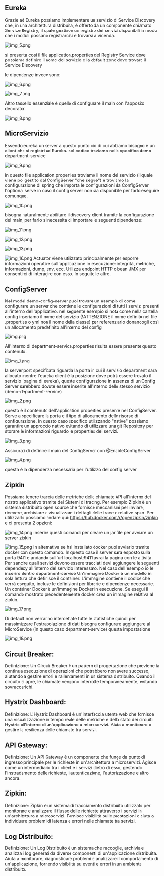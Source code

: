 
Eureka
-
Grazie ad Eureka possiamo implementare un servizio di Service Discovery che, in una architettura distribuita, è offerto da un componente chiamato Service Registry, il quale gestisce un registro dei servizi disponibili in modo che i moduli possano registrarcisi e trovarsi a vicenda.

![img_5.png](img_5.png)

si presenta cosi il file application.properties del Registry Service dove possiamo definire il nome del servizio e la default zone dove trovare il Service Discovery

le dipendenze invece sono:


![img_6.png](img_6.png)

![img_7.png](img_7.png)

Altro tassello essenziale è quello di configurare il main con l'apposito decorator.

![img_8.png](img_8.png)

MicroServizio
-
Essendo eureka un server a questo punto ciò di cui abbiamo bisogno è un client che si registri ad Eureka.
nel codice troviamo nello specifico demo-department-service 

![img_9.png](img_9.png)

in questo file application.properties troviamo il nome del servizio (il quale viene poi gestito dal ConfigServer "che segue") e troviamo la configurazione di spring che importa le configurazioni da ConfigServer l'optional serve in caso il config server non sia disponibile per farlo eseguire comunque.

![img_10.png](img_10.png)

bisogna naturalmente abilitare il discovery client tramite la configurazione del main, per farlo si necessita di importare le seguenti dipendenze:

![img_11.png](img_11.png)

![img_12.png](img_12.png)

![img_13.png](img_13.png)

![img_16.png](img_16.png)
Actuator viene utilizzato principalmente per esporre informazioni operative sull'applicazione in esecuzione: integrità, metriche, informazioni, dump, env, ecc. Utilizza endpoint HTTP o bean JMX per consentirci di interagire con esso. In seguito le altre.


ConfigServer
-
Nel model demo-config-server puoi trovare un esempio di come configurare un server che contiene le configurazioni di tutti i servizi presenti all'interno dell'applicativo.
nel seguente esempio si nota come nella cartella config inseriamo il nome del servizio (!ATTENZIONE il nome definito nel file .properties o yml non il nome della classe) per referenziarlo donandogli così un allocamento predefinito all'interno del config


![img.png](img.png)

All'interno di department-service.properties risulta essere presente questo contenuto.

![img_1.png](img_1.png)

la server.port specificata riguarda la porta in cui il servizio department sara allocato mentre l'eureka client è la posizione dove potrà essere trovato il servizio (pagina di eureka), queste configurazione in assenza di un Config Server sarebbero dovute essere inserite all'interno dello stesso servizio (demo-department-service)

![img_2.png](img_2.png)

questo è il contenuto dell'application.properties presente nel ConfigServer. Serve a specificare la porta e il tipo di allocamento delle risorse di configurazione. In questo caso specifico utilizzando "native" possiamo garantire un approccio nativo evitando di utilizzare una git Repository per storare le informazioni riguardo le properties dei servizi.

![img_3.png](img_3.png)

Assicurati di definire il main del ConfigServer con @EnableConfigServer

![img_4.png](img_4.png)

questa è la dipendenza necessaria per l'utilizzo del config server

Zipkin
-
Possiamo tenere traccia delle metriche delle chiamate API all'interno del nostro applicativo tramite dei Sistemi di tracing. Per esempio Zipkin è un sistema distribuito open source che fornisce meccanismi per inviare, ricevere, archiviare e visualizzare i dettagli delle trace e relative span.
Per utilizzarlo possiamo andare qui: https://hub.docker.com/r/openzipkin/zipkin e ci presenta 2 opzioni:

![img_14.png](img_14.png)
inserire questi comandi per creare un jar file per avviare un server zipkin

![img_15.png](img_15.png)
In alternativa se hai installato docker puoi avviarlo tramite docker con questo comando. In questo caso il server sara esposto sulla porta 9411 e andando sull'url localhost:9411 avrai la pagina con le attività.
Per sancire quali servizi devono essere tracciati devi aggiungere le seguenti dependecy all'interno del servizio interessato. Nel caso dell'esempio io le inserirò dentro department-service
Un'immagine Docker è un modello in sola lettura che definisce il container. L'immagine contiene il codice che verrà eseguito, incluse le definizioni per librerie e dipendenze necessarie. Un container Docker è un'immagine Docker in esecuzione.
Se esegui il comando mostrato precedentemente docker crea un immagine relativa al zipkin.


![img_17.png](img_17.png)

Di default non verranno intercettate tutte le statistiche quindi per massimizzare l'estrapolazione di dati bisogna configurare aggiungere al MicroService (in questo caso department-service) questa impostazione

![img_18.png](img_18.png)


Circuit Breaker:
-

Definizione: Un Circuit Breaker è un pattern di progettazione che previene la continua esecuzione di operazioni che potrebbero non avere successo, aiutando a gestire errori e rallentamenti in un sistema distribuito. Quando il circuito si apre, le chiamate vengono interrotte temporaneamente, evitando sovraccarichi.


Hystrix Dashboard:
-
Definizione: L'Hystrix Dashboard è un'interfaccia utente web che fornisce una visualizzazione in tempo reale delle metriche e dello stato dei circuiti Hystrix all'interno di un'applicazione a microservizi. Aiuta a monitorare e gestire la resilienza delle chiamate tra servizi.


API Gateway:
-
Definizione: Un API Gateway è un componente che funge da punto di ingresso principale per le richieste in un'architettura a microservizi. Agisce come un intermediario tra i client e i servizi dietro di esso, gestendo l'instradamento delle richieste, l'autenticazione, l'autorizzazione e altro ancora.


Zipkin:
-
Definizione: Zipkin è un sistema di tracciamento distribuito utilizzato per monitorare e analizzare il flusso delle richieste attraverso i servizi in un'architettura a microservizi. Fornisce visibilità sulle prestazioni e aiuta a individuare problemi di latenza e errori nelle chiamate tra servizi.


Log Distribuito:
-
Definizione: Un Log Distribuito è un sistema che raccoglie, archivia e analizza i log generati da diverse componenti di un'applicazione distribuita. Aiuta a monitorare, diagnosticare problemi e analizzare il comportamento di un'applicazione, fornendo visibilità su eventi e errori in un ambiente distribuito.